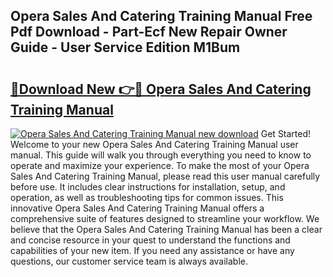 ## Opera Sales And Catering Training Manual Free Pdf Download - Part-Ecf New Repair Owner Guide - User Service Edition M1Bum

# <h2><a href="http://cf11569.oget.top/?id=Opera+Sales+And+Catering+Training+Manual">🔗Download New 👉🔴 Opera Sales And Catering Training Manual</a></h2>

[![Opera Sales And Catering Training Manual new download](https://i.imgur.com/5g1atiW.png)](http://cf11569.oget.top/?id=Opera+Sales+And+Catering+Training+Manual)
Get Started! Welcome to your new Opera Sales And Catering Training Manual user manual. This guide will walk you through everything you need to know to operate and maximize your experience. To make the most of your Opera Sales And Catering Training Manual, please read this user manual carefully before use. It includes clear instructions for installation, setup, and operation, as well as troubleshooting tips for common issues. This innovative Opera Sales And Catering Training Manual offers a comprehensive suite of features designed to streamline your workflow. We believe that the Opera Sales And Catering Training Manual has been a clear and concise resource in your quest to understand the functions and capabilities of your new item. If you need any assistance or have any questions, our customer service team is always available.
